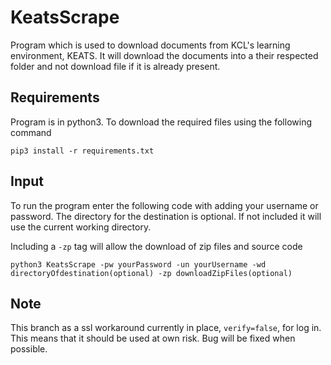 # KeatsScrape
Program which is used to download documents from KCL's learning environment, KEATS. It will download the documents into a their respected folder and not download file if it is already present.

## Requirements
Program is in python3. To download the required files using the following command

`pip3 install -r requirements.txt`

## Input
To run the program enter the following code with adding your username or password. The directory for the destination is optional. If not included it will use the current working directory.

Including a `-zp` tag will allow the download of zip files and source code

`python3 KeatsScrape -pw yourPassword -un yourUsername -wd directoryOfdestination(optional) -zp downloadZipFiles(optional)`


## Note
This branch as a ssl workaround currently in place, `verify=false`, for log in. This means that it should be used at own risk. Bug will be fixed when possible. 
